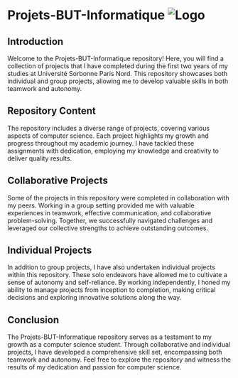 # Projets-BUT-Informatique ![Logo](path/to/your/logo.png)

## Introduction
Welcome to the Projets-BUT-Informatique repository! Here, you will find a collection of projects that I have completed during the first two years of my studies at Université Sorbonne Paris Nord. This repository showcases both individual and group projects, allowing me to develop valuable skills in both teamwork and autonomy.

## Repository Content
The repository includes a diverse range of projects, covering various aspects of computer science. Each project highlights my growth and progress throughout my academic journey. I have tackled these assignments with dedication, employing my knowledge and creativity to deliver quality results.

## Collaborative Projects
Some of the projects in this repository were completed in collaboration with my peers. Working in a group setting provided me with valuable experiences in teamwork, effective communication, and collaborative problem-solving. Together, we successfully navigated challenges and leveraged our collective strengths to achieve outstanding outcomes.

## Individual Projects
In addition to group projects, I have also undertaken individual projects within this repository. These solo endeavors have allowed me to cultivate a sense of autonomy and self-reliance. By working independently, I honed my ability to manage projects from inception to completion, making critical decisions and exploring innovative solutions along the way.

## Conclusion
The Projets-BUT-Informatique repository serves as a testament to my growth as a computer science student. Through collaborative and individual projects, I have developed a comprehensive skill set, encompassing both teamwork and autonomy. Feel free to explore the repository and witness the results of my dedication and passion for computer science.
